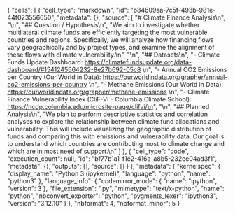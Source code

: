 {
 "cells": [
  {
   "cell_type": "markdown",
   "id": "b84609aa-7c5f-493b-981e-44f023556650",
   "metadata": {},
   "source": [
    "# Climate Finance Analysis\n",
    "\n",
    "## Question / Hypothesis\n",
    "We aim to investigate whether multilateral climate funds are efficiently targeting the most vulnerable countries and regions. Specifically, we will analyze how financing flows vary geographically and by project types, and examine the alignment of these flows with climate vulnerability.\n",
    "\n",
    "## Datasets\n",
    "- Climate Funds Update Dashboard: https://climatefundsupdate.org/data-dashboard/#1541245664232-8e27b692-05c8  \n",
    "- Annual CO2 Emissions per Country (Our World in Data): https://ourworldindata.org/grapher/annual-co2-emissions-per-country  \n",
    "- Methane Emissions (Our World in Data): https://ourworldindata.org/grapher/methane-emissions  \n",
    "- Climate Finance Vulnerability Index (CliF-VI - Columbia Climate School): https://ncdp.columbia.edu/microsite-page/clifvi/\n",
    "\n",
    "## Planned Analysis\n",
    "We plan to perform descriptive statistics and correlation analyses to explore the relationship between climate fund allocations and vulnerability. This will include visualizing the geographic distribution of funds and comparing this with emissions and vulnerability data. Our goal is to understand which countries are contributing most to climate change and which are in most need of support.\n"
   ]
  },
  {
   "cell_type": "code",
   "execution_count": null,
   "id": "bf77b1a1-f1e2-416a-a8b5-232ee04ad3f1",
   "metadata": {},
   "outputs": [],
   "source": []
  }
 ],
 "metadata": {
  "kernelspec": {
   "display_name": "Python 3 (ipykernel)",
   "language": "python",
   "name": "python3"
  },
  "language_info": {
   "codemirror_mode": {
    "name": "ipython",
    "version": 3
   },
   "file_extension": ".py",
   "mimetype": "text/x-python",
   "name": "python",
   "nbconvert_exporter": "python",
   "pygments_lexer": "ipython3",
   "version": "3.12.10"
  }
 },
 "nbformat": 4,
 "nbformat_minor": 5
}

